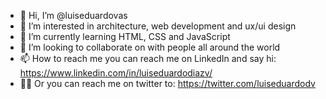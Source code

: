 - 👋 Hi, I’m @luiseduardovas
- 👀 I’m interested in architecture, web development and ux/ui design
- 🌱 I’m currently learning HTML, CSS and JavaScript
- 💞️ I’m looking to collaborate on with people all around the world
- 📫 How to reach me you can reach me on LinkedIn and say hi: https://www.linkedin.com/in/luiseduardodiazv/ 
- 🧑‍💻 Or you can reach me on twitter to: https://twitter.com/luiseduardodv

<!---
luisedvas/luisedvas is a ✨ special ✨ repository because its `README.md` (this file) appears on your GitHub profile.
You can click the Preview link to take a look at your changes.
--->

